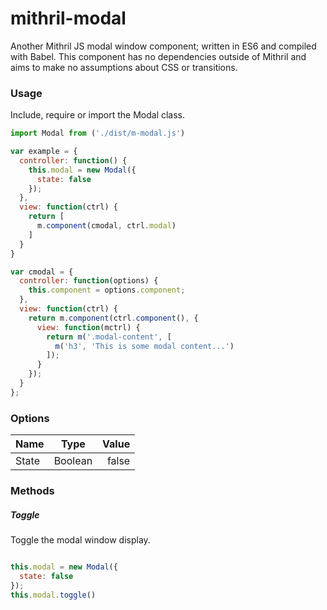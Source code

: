 # mithril-modal
Another Mithril JS modal window component; written in ES6 and compiled with Babel. This component has no dependencies outside of Mithril and aims to make no assumptions about CSS or transitions.

### Usage
Include, require or import the Modal class.

```javascript
import Modal from ('./dist/m-modal.js')

var example = {
  controller: function() {
    this.modal = new Modal({
      state: false
    });
  },
  view: function(ctrl) {
    return [
      m.component(cmodal, ctrl.modal)
    ]
  }
}

var cmodal = {
  controller: function(options) {
    this.component = options.component;
  },
  view: function(ctrl) {
    return m.component(ctrl.component(), {
      view: function(mctrl) {
        return m('.modal-content', [
          m('h3', 'This is some modal content...')
        ]);
      }
    });
  }
};

```

### Options
| Name          | Type          | Value |
| ------------- |:-------------:| -----:|
| State         | Boolean       | false |

### Methods
##### Toggle
Toggle the modal window display.
```javascript

this.modal = new Modal({
  state: false
});
this.modal.toggle()

```










